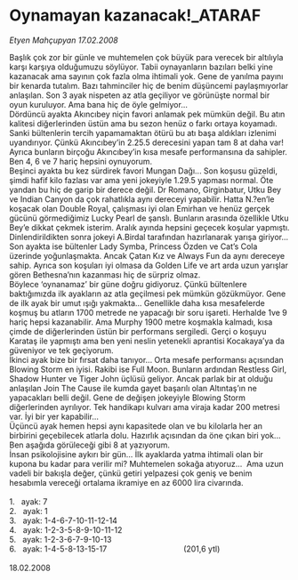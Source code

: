 # Oynamayan kazanacak!_ATARAF

*Etyen Mahçupyan 17.02.2008*

<div class="taraf_structure_2col_1zq">
<div class="margen_n">



 <p>Başlık çok zor bir günle ve muhtemelen çok büyük para verecek bir altılıyla karşı karşıya olduğumuzu söylüyor. Tabii oynayanların bazıları belki yine kazanacak ama sayının çok fazla olma ihtimali yok. Gene de yanılma payını bir kenarda tutalım. Bazı tahminciler hiç de benim düşüncemi paylaşmıyorlar anlaşılan. Son 3 ayak nispeten az atla geçiliyor ve görünüşte normal bir oyun kuruluyor. Ama bana hiç de öyle gelmiyor...<br/>
Dördüncü ayakta Akıncıbey niçin favori anlamak pek mümkün değil. Bu atın kalitesi diğerlerinden üstün ama bu sezon henüz o farkı ortaya koyamadı. Sanki bültenlerin tercih yapamamaktan ötürü bu atı başa aldıkları izlenimi uyandırıyor. Çünkü Akıncıbey’in 2.25.5 derecesini yapan tam 8 at daha var! Ayrıca bunların birçoğu Akıncıbey’in kısa mesafe performansına da sahipler. Ben 4, 6 ve 7 hariç hepsini oynuyorum.<br/>
Beşinci ayakta bu kez sürdirek favori Mungan Dağı... Son koşusu güzeldi, şimdi hafif kilo fazlası var ama yeni jokeyiyle 1.29.5 yapması normal. Öte yandan bu hiç de garip bir derece değil. Dr Romano, Girginbatur, Utku Bey ve Indian Canyon da çok rahatlıkla aynı dereceyi yapabilir. Hatta N.?en’le koşacak olan Double Royal, çalışması iyi olan Emirhan ve henüz gerçek gücünü görmediğimiz Lucky Pearl de şanslı. Bunların arasında özellikle Utku Bey’e dikkat çekmek isterim. Aralık ayında hepsini geçecek koşular yapmıştı. Dinlendirildikten sonra jokeyi A.Birdal tarafından hazırlanarak yarışa giriyor... <br/>
Son ayakta ise bültenler Lady Symba, Princess Özden ve Cat’s Cola üzerinde yoğunlaşmakta. Ancak Çatan Kız ve Always Fun da aynı dereceye sahip. Ayrıca son koşuları iyi olmasa da Golden Life ve art arda uzun yarışlar gören Bethesna’nın kazanması hiç de sürpriz olmaz. <br/>
Böylece ‘oynanamaz’ bir güne doğru gidiyoruz. Çünkü bültenlere baktığımızda ilk ayakların az atla geçilmesi pek mümkün gözükmüyor. Gene de ilk ayak bir umut ışığı yakmakta... Genellikle daha kısa mesafelerde koşmuş bu atların 1700 metrede ne yapacağı bir soru işareti. Herhalde 1ve 9 hariç hepsi kazanabilir. Ama Murphy 1900 metre koşmakla kalmadı, kısa çimde de diğerlerinden üstün bir performans sergiledi. Gerçi o koşuyu Karataş ile yapmıştı ama ben yeni neslin yetenekli aprantisi Kocakaya’ya da güveniyor ve tek geçiyorum.<br/>
İkinci ayak bize bir fırsat daha tanıyor... Orta mesafe performansı açısından Blowing Storm en iyisi. Rakibi ise Full Moon. Bunların ardından Restless Girl, Shadow Hunter ve Tiger John üçlüsü geliyor. Ancak parlak bir at olduğu anlaşılan Join The Cause ile kumda gayet başarılı olan Altıntaş’ın ne yapacakları belli değil. Gene de değişen jokeyiyle Blowing Storm diğerlerinden ayrılıyor. Tek handikapı kulvarı ama viraja kadar 200 metresi var. İyi bir yer kapabilir...<br/>
Üçüncü ayak hemen hepsi aynı kapasitede olan ve bu kilolarla her an birbirini geçebilecek atlarla dolu. Hazırlık açısından da öne çıkan biri yok... Ben aşağıda görüleceği gibi 8 at yazıyorum.<br/>
İnsan psikolojisine aykırı bir gün... İlk ayaklarda yatma ihtimali olan bir kupona bu kadar para verilir mi? Muhtemelen sokağa atıyoruz...  Ama uzun vadeli bir bakışla değer, çünkü getiri yelpazesi çok geniş ve benim hesabımla vereceği ortalama ikramiye en az 6000 lira civarında.<br/>
<br/>
1.   ayak: 7<br/>
2.   ayak: 1<br/>
3.   ayak: 1-4-6-7-10-11-12-14<br/>
4.   ayak: 1-2-3-5-8-9-10-11-12<br/>
5.   ayak: 1-2-3-6-7-9-10-13<br/>
6.   ayak: 1-4-5-8-13-15-17                                   (201,6 ytl) <br/>
<br/>
18.02.2008</p>
<br/>
<br/>
<br/>



<br/>


<div id="taraf_not">
</div>

</div>


</div>
